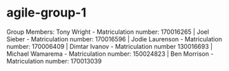 # agile-group-1

Group Members:
Tony Wright - Matriculation number: 170016265
| Joel Sieber - Matriculation number: 170016596
| Jodie Laurenson - Matriculation number: 170006409
| Dimtar Ivanov - Matriculation number 130016693
| Michael Wamarema - Matriculation number: 150024823
| Ben Morrison - Matriculation number: 170013039
